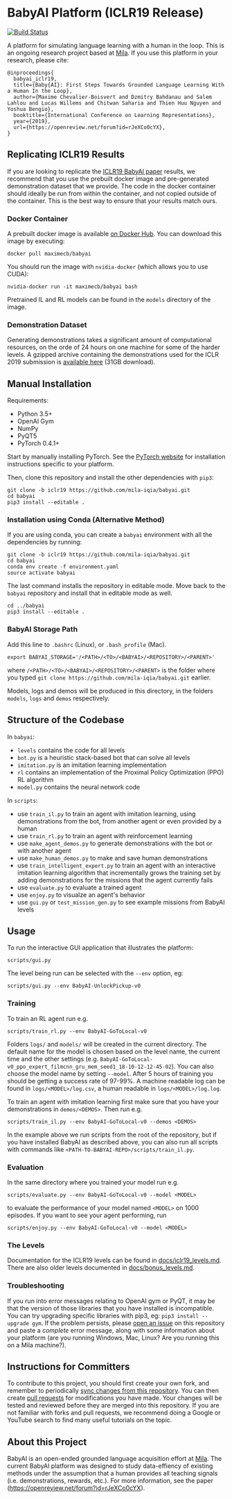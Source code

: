 # BabyAI Platform (ICLR19 Release)

[![Build Status](https://travis-ci.org/mila-iqia/babyai.svg?branch=master)](https://travis-ci.org/mila-iqia/babyai)

A platform for simulating language learning with a human in the loop. This is an ongoing research project based at [Mila](https://mila.quebec/en/). If you use this platform in your research, please cite:

```
@inproceedings{
  babyai_iclr19,
  title={Baby{AI}: First Steps Towards Grounded Language Learning With a Human In the Loop},
  author={Maxime Chevalier-Boisvert and Dzmitry Bahdanau and Salem Lahlou and Lucas Willems and Chitwan Saharia and Thien Huu Nguyen and Yoshua Bengio},
  booktitle={International Conference on Learning Representations},
  year={2019},
  url={https://openreview.net/forum?id=rJeXCo0cYX},
}
```

## Replicating ICLR19 Results

If you are looking to replicate the [ICLR19 BabyAI paper](https://openreview.net/forum?id=rJeXCo0cYX) results, we recommend that you use the prebuilt docker image and pre-generated demonstration dataset that we provide. The code in the docker container should ideally be run from within the container, and not copied outside of the container. This is the best way to ensure that your results match ours.

### Docker Container

A prebuilt docker image is available [on Docker Hub](https://hub.docker.com/r/maximecb/babyai/). You can download this image by executing:

```
docker pull maximecb/babyai
```

You should run the image with `nvidia-docker` (which allows you to use CUDA):

```
nvidia-docker run -it maximecb/babyai bash
```

Pretrained IL and RL models can be found in the `models` directory of the image.

### Demonstration Dataset

Generating demonstrations takes a significant amount of computational resources, on the orde of 24 hours on one machine for some of the harder levels. A gzipped archive containing the demonstrations used for the ICLR 2019 submission is [available here](ftp://ssh.mila.quebec/babyai/demos_iclr19_v2.tar.gz) (31GB download).

## Manual Installation

Requirements:
- Python 3.5+
- OpenAI Gym
- NumPy
- PyQT5
- PyTorch 0.4.1+

Start by manually installing PyTorch. See the [PyTorch website](http://pytorch.org/)
for installation instructions specific to your platform.

Then, clone this repository and install the other dependencies with `pip3`:

```
git clone -b iclr19 https://github.com/mila-iqia/babyai.git
cd babyai
pip3 install --editable .
```

### Installation using Conda (Alternative Method)

If you are using conda, you can create a `babyai` environment with all the dependencies by running:

```
git clone -b iclr19 https://github.com/mila-iqia/babyai.git
cd babyai
conda env create -f environment.yaml
source activate babyai
```

The last command installs the repository in editable mode. Move back to the `babyai` repository and install that in editable mode as well.

```
cd ../babyai
pip3 install --editable .
```

### BabyAI Storage Path

Add this line to `.bashrc` (Linux), or `.bash_profile` (Mac).

```
export BABYAI_STORAGE='/<PATH>/<TO>/<BABYAI>/<REPOSITORY>/<PARENT>'
```

where `/<PATH>/<TO>/<BABYAI>/<REPOSITORY>/<PARENT>` is the folder where you typed `git clone https://github.com/mila-iqia/babyai.git` earlier.

Models, logs and demos will be produced in this directory, in the folders `models`, `logs` and `demos` respectively.

## Structure of the Codebase

In `babyai`:
- `levels` contains the code for all levels
- `bot.py` is a heuristic stack-based bot that can solve all levels
- `imitation.py` is an imitation learning implementation
- `rl` contains an implementation of the Proximal Policy Optimization (PPO) RL algorithm
- `model.py` contains the neural network code

In `scripts`:
- use `train_il.py` to train an agent with imitation learning, using demonstrations from the bot, from another agent or even provided by a human
- use `train_rl.py` to train an agent with reinforcement learning
- use `make_agent_demos.py` to generate demonstrations with the bot or with another agent
- use `make_human_demos.py` to make and save human demonstrations
- use `train_intelligent_expert.py` to train an agent with an interactive imitation learning algorithm that incrementally grows the training set by adding demonstrations for the missions that the agent currently fails
- use `evaluate.py` to evaluate a trained agent
- use `enjoy.py` to visualze an agent's behavior
- use `gui.py` or `test_mission_gen.py` to see example missions from BabyAI levels

## Usage

To run the interactive GUI application that illustrates the platform:

```
scripts/gui.py
```

The level being run can be selected with the `--env` option, eg:

```
scripts/gui.py --env BabyAI-UnlockPickup-v0
```

### Training

To train an RL agent run e.g.

```
scripts/train_rl.py --env BabyAI-GoToLocal-v0
```

Folders `logs/` and `models/` will be created in the current directory. The default name
for the model is chosen based on the level name, the current time and the other settings (e.g.
`BabyAI-GoToLocal-v0_ppo_expert_filmcnn_gru_mem_seed1_18-10-12-12-45-02`). You can also choose the model
name by setting `--model`. After 5 hours of training you should be getting a success rate of 97-99\%.
A machine readable log can be found in `logs/<MODEL>/log.csv`, a human readable in `logs/<MODEL>/log.log`.

To train an agent with imitation learning first make sure that you have your demonstrations in
`demos/<DEMOS>`. Then run e.g.

```
scripts/train_il.py --env BabyAI-GoToLocal-v0 --demos <DEMOS>
```

In the example above we run scripts from the root of the repository, but if you have installed BabyAI as
described above, you can also run all scripts with commands like `<PATH-TO-BABYAI-REPO>/scripts/train_il.py`.

### Evaluation

In the same directory where you trained your model run e.g.

```
scripts/evaluate.py --env BabyAI-GoToLocal-v0 --model <MODEL>
```

to evaluate the performance of your model named `<MODEL>` on 1000 episodes. If you want to see
your agent performing, run

```
scripts/enjoy.py --env BabyAI-GoToLocal-v0 --model <MODEL>
```

### The Levels

Documentation for the ICLR19 levels can be found in
[docs/iclr19_levels.md](docs/iclr19_levels.md).
There are also older levels documented in
[docs/bonus_levels.md](docs/bonus_levels.md).

### Troubleshooting

If you run into error messages relating to OpenAI gym or PyQT, it may be that the version of those libraries that you have installed is incompatible. You can try upgrading specific libraries with pip3, eg: `pip3 install --upgrade gym`. If the problem persists, please [open an issue](https://github.com/mila-iqia/babyai/issues) on this repository and paste a *complete* error message, along with some information about your platform (are you running Windows, Mac, Linux? Are you running this on a Mila machine?).

## Instructions for Committers

To contribute to this project, you should first create your own fork, and remember to periodically [sync changes from this repository](https://stackoverflow.com/questions/7244321/how-do-i-update-a-github-forked-repository). You can then create [pull requests](https://yangsu.github.io/pull-request-tutorial/) for modifications you have made. Your changes will be tested and reviewed before they are merged into this repository. If you are not familiar with forks and pull requests, we recommend doing a Google or YouTube search to find many useful tutorials on the topic.

## About this Project

BabyAI is an open-ended grounded language acquisition effort at [Mila](https://mila.quebec/en/). The current BabyAI platform was designed to study data-effiency of existing methods under the assumption that a human provides all teaching signals
(i.e. demonstrations, rewards, etc.). For more information, see the paper (https://openreview.net/forum?id=rJeXCo0cYX).
